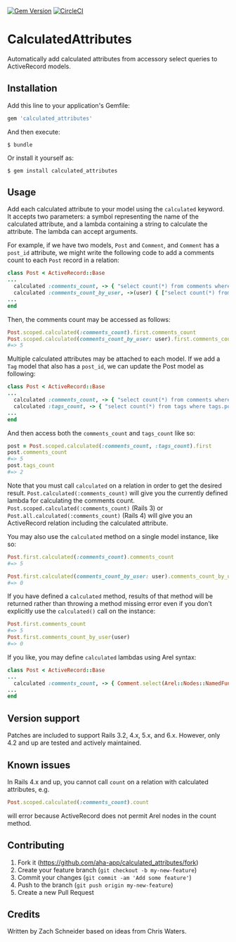 [![Gem Version](https://badge.fury.io/rb/calculated_attributes.svg)](https://badge.fury.io/rb/calculated_attributes)
[![CircleCI](https://circleci.com/gh/aha-app/calculated_attributes.svg?style=shield)](https://circleci.com/gh/aha-app/calculated_attributes)

# CalculatedAttributes

Automatically add calculated attributes from accessory select queries to ActiveRecord models.

## Installation

Add this line to your application's Gemfile:

```ruby
gem 'calculated_attributes'
```

And then execute:

    $ bundle

Or install it yourself as:

    $ gem install calculated_attributes

## Usage

Add each calculated attribute to your model using the `calculated` keyword. It accepts two parameters: a symbol representing the name of the calculated attribute, and a lambda containing a string to calculate the attribute. The lambda can accept arguments.

For example, if we have two models, `Post` and `Comment`, and `Comment` has a `post_id` attribute, we might write the following code to add a comments count to each `Post` record in a relation:

```ruby
class Post < ActiveRecord::Base
...
  calculated :comments_count, -> { "select count(*) from comments where comments.post_id = posts.id" }
  calculated :comments_count_by_user, ->(user) { ["select count(*) from comments where comments.post_id = posts.id and posts.user_id = '%s'", user.id] }
...
end
```

Then, the comments count may be accessed as follows:

```ruby
Post.scoped.calculated(:comments_count).first.comments_count
Post.scoped.calculated(comments_count_by_user: user).first.comments_count_by_user
#=> 5
```

Multiple calculated attributes may be attached to each model. If we add a `Tag` model that also has a `post_id`, we can update the Post model as following:

```ruby
class Post < ActiveRecord::Base
...
  calculated :comments_count, -> { "select count(*) from comments where comments.post_id = posts.id" }
  calculated :tags_count, -> { "select count(*) from tags where tags.post_id = posts.id" }
...
end
```

And then access both the `comments_count` and `tags_count` like so:

```ruby
post = Post.scoped.calculated(:comments_count, :tags_count).first
post.comments_count
#=> 5
post.tags_count
#=> 2
```

Note that you must call `calculated` on a relation in order to get the desired result. `Post.calculated(:comments_count)` will give you the currently defined lambda for calculating the comments count. `Post.scoped.calculated(:comments_count)` (Rails 3) or `Post.all.calculated(:comments_count)` (Rails 4) will give you an ActiveRecord relation including the calculated attribute.

You may also use the `calculated` method on a single model instance, like so:

```ruby
Post.first.calculated(:comments_count).comments_count
#=> 5

Post.first.calculated(comments_count_by_user: user).comments_count_by_user
#=> 0
```

If you have defined a `calculated` method, results of that method will be returned rather than throwing a method missing error even if you don't explicitly use the `calculated()` call on the instance:

```ruby
Post.first.comments_count
#=> 5
Post.first.comments_count_by_user(user)
#=> 0
```

If you like, you may define `calculated` lambdas using Arel syntax:

```ruby
class Post < ActiveRecord::Base
...
  calculated :comments_count, -> { Comment.select(Arel::Nodes::NamedFunction.new("COUNT", [Comment.arel_table[:id]])).where(Comment.arel_table[:post_id].eq(Post.arel_table[:id])) }
...
end
```

## Version support

Patches are included to support Rails 3.2, 4.x, 5.x, and 6.x. However, only 4.2 and up are tested and actively maintained.

## Known issues

In Rails 4.x and up, you cannot call `count` on a relation with calculated attributes, e.g.

```ruby
Post.scoped.calculated(:comments_count).count
```

will error because ActiveRecord does not permit Arel nodes in the count method.

## Contributing

1. Fork it (https://github.com/aha-app/calculated_attributes/fork)
2. Create your feature branch (`git checkout -b my-new-feature`)
3. Commit your changes (`git commit -am 'Add some feature'`)
4. Push to the branch (`git push origin my-new-feature`)
5. Create a new Pull Request

## Credits

Written by Zach Schneider based on ideas from Chris Waters.
